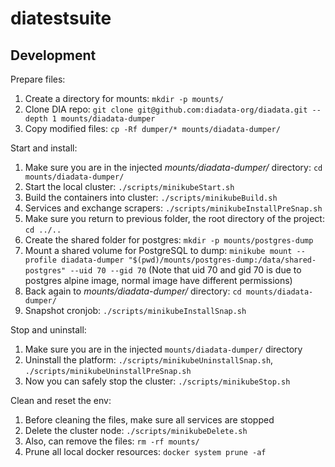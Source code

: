 # diatestsuite

## Development

Prepare files:

1. Create a directory for mounts: `mkdir -p mounts/`
2. Clone DIA repo: `git clone git@github.com:diadata-org/diadata.git --depth 1 mounts/diadata-dumper`
3. Copy modified files: `cp -Rf dumper/* mounts/diadata-dumper/`

Start and install:

1. Make sure you are in the injected *mounts/diadata-dumper/* directory: `cd mounts/diadata-dumper/`
2. Start the local cluster: `./scripts/minikubeStart.sh`
3. Build the containers into cluster: `./scripts/minikubeBuild.sh`
4. Services and exchange scrapers: `./scripts/minikubeInstallPreSnap.sh`
5. Make sure you return to previous folder, the root directory of the project: `cd ../..`
6. Create the shared folder for postgres: `mkdir -p mounts/postgres-dump`
7. Mount a shared volume for PostgreSQL to dump: `minikube mount --profile diadata-dumper "$(pwd)/mounts/postgres-dump:/data/shared-postgres" --uid 70 --gid 70` (Note that uid 70 and gid 70 is due to postgres alpine image, normal image have different permissions)
8. Back again to *mounts/diadata-dumper/* directory: `cd mounts/diadata-dumper/`
9. Snapshot cronjob: `./scripts/minikubeInstallSnap.sh`

Stop and uninstall:

1. Make sure you are in the injected `mounts/diadata-dumper/` directory
2. Uninstall the platform: `./scripts/minikubeUninstallSnap.sh`, `./scripts/minikubeUninstallPreSnap.sh`
3. Now you can safely stop the cluster: `./scripts/minikubeStop.sh`

Clean and reset the env:

1. Before cleaning the files, make sure all services are stopped
2. Delete the cluster node: `./scripts/minikubeDelete.sh`
3. Also, can remove the files: `rm -rf mounts/`
4. Prune all local docker resources: `docker system prune -af`